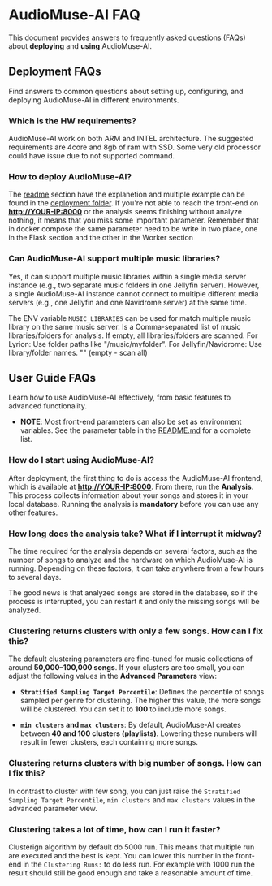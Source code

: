 # AudioMuse-AI FAQ

This document provides answers to frequently asked questions (FAQs) about **deploying** and **using** AudioMuse-AI.

## Deployment FAQs

Find answers to common questions about setting up, configuring, and deploying AudioMuse-AI in different environments.

### Which is the HW requirements?

AudioMuse-AI work on both ARM and INTEL architecture. The suggested requirements are 4core and 8gb of ram with SSD. Some very old processor could have issue due to not supported command.

### How to deploy AudioMuse-AI?

The [readme](../README.md) section have the explanetion and multiple example can be found in the [deployment folder](../deployment/). If you're not able to reach the front-end on **[http://YOUR-IP:8000](http://YOUR-IP:8000)** or the analysis seems finishing without analyze nothing, it means that you miss some important parameter. Remember that in docker compose the same parameter need to be write in two place, one in the Flask section and the other in the Worker section

### Can AudioMuse-AI support multiple music libraries?
Yes, it can support multiple music libraries within a single media server instance (e.g., two separate music folders in one Jellyfin server). However, a single AudioMuse-AI instance cannot connect to multiple different media servers (e.g., one Jellyfin and one Navidrome server) at the same time. 

The ENV variable `MUSIC_LIBRARIES` can be used for match multiple music library on the same music server. Is a Comma-separated list of music libraries/folders for analysis. If empty, all libraries/folders are scanned. For Lyrion: Use folder paths like "/music/myfolder". For Jellyfin/Navidrome: Use library/folder names.	"" (empty - scan all)

## User Guide FAQs

Learn how to use AudioMuse-AI effectively, from basic features to advanced functionality.

* **NOTE**: Most front-end parameters can also be set as environment variables. See the parameter table in the [README.md](../README.md) for a complete list.

### How do I start using AudioMuse-AI?

After deployment, the first thing to do is access the AudioMuse-AI frontend, which is available at **[http://YOUR-IP:8000](http://YOUR-IP:8000)**.
From there, run the **Analysis**. This process collects information about your songs and stores it in your local database.
Running the analysis is **mandatory** before you can use any other features.

### How long does the analysis take? What if I interrupt it midway?

The time required for the analysis depends on several factors, such as the number of songs to analyze and the hardware on which AudioMuse-AI is running.
Depending on these factors, it can take anywhere from a few hours to several days.

The good news is that analyzed songs are stored in the database, so if the process is interrupted, you can restart it and only the missing songs will be analyzed.


### Clustering returns clusters with only a few songs. How can I fix this?

The default clustering parameters are fine-tuned for music collections of around **50,000–100,000 songs**.
If your clusters are too small, you can adjust the following values in the **Advanced Parameters** view:

* **`Stratified Sampling Target Percentile`**:
  Defines the percentile of songs sampled per genre for clustering.
  The higher this value, the more songs will be clustered. You can set it to **100** to include more songs.

* **`min clusters` and `max clusters`**:
  By default, AudioMuse-AI creates between **40 and 100 clusters (playlists)**.
  Lowering these numbers will result in fewer clusters, each containing more songs.


### Clustering returns clusters with big number of songs. How can I fix this?

In contrast to cluster with few song, you can just raise the `Stratified Sampling Target Percentile`, `min clusters` and `max clusters` values in the advanced parameter view. 

### Clustering takes a lot of time, how can I run it faster?

Clusterign algorithm by default do 5000 run. This means that multiple run are executed and the best is kept. You can lower this number in the front-end in the `Clustering Runs:` to do less run. For example with 1000 run the result should still be good enough and take a reasonable amount of time.